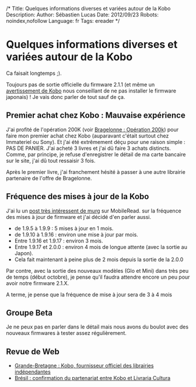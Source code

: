 /*
Title: Quelques informations diverses et variées autour de la Kobo
Description: 
Author: Sébastien Lucas
Date: 2012/09/23
Robots: noindex,nofollow
Language: fr
Tags: ereader
*/
# Quelques informations diverses et variées autour de la Kobo

Ca faisait longtemps ;).

Toujours pas de sortie officielle du firmware 2.1.1 (et même un [avertissement de Kobo](http://www.mobileread.com/forums/showthread.php?t=190836) nous conseillant de ne pas installer le firmware japonais) ! Je vais donc parler de tout sauf de ça.

## Premier achat chez Kobo : Mauvaise expérience

J'ai profité de l'opération 200K (voir [Bragelonne : Opération 200k](/blog/bragelonne-operation-200k)) pour faire mon premier achat chez Kobo (auparavant c'était surtout chez Immateriel ou Sony). Et j'ai été extrêmement déçu pour une raison simple : PAS DE PANIER. J'ai acheté 3 livres et j'ai dû faire 3 achats distincts. Comme, par principe, je refuse d'enregistrer le détail de ma carte bancaire sur le site, j'ai dû tout ressaisir 3 fois.

Après le premier livre, j'ai franchement hésité à passer à une autre librairie partenaire de l'offre de Bragelonne.
## Fréquence des mises à jour de la Kobo

J'ai lu un [post très intéressent de murg](http://www.mobileread.com/forums/showpost.php?p=2225107&postcount=46) sur MobileRead. sur la fréquence des mises à jour de firmware et j'ai décidé d'en parler aussi.

*	de 1.9.5 à 1.9.9 : 5 mises à jour en 1 mois.
*	de 1.9.10 à 1.9.16 : environ une mise à jour par mois.
*	Entre 1.9.16 et 1.9.17 : environ 3 mois.
*	Entre 1.9.17 et 2.0.0 : environ 4 mois de longue attente (avec la sortie au Japon).
*	Cela fait maintenant à peine plus de 2 mois depuis la sortie de la 2.0.0

Par contre, avec la sortie des nouveaux modèles (Glo et Mini) dans très peu de temps (début octobre), je pense qu'il faudra attendre encore un peu pour avoir notre firmware 2.1.X.

A terme, je pense que la fréquence de mise à jour sera de 3 à 4 mois
## Groupe Beta

Je ne peux pas en parler dans le détail mais nous avons du boulot avec des nouveaux firmwares à tester assez régulièrement.
## Revue de Web

*	[Grande-Bretagne : Kobo, fournisseur officiel des librairies indépendantes](http://www.actualitte.com/acteurs-numeriques/grande-bretagne-kobo-fournisseur-officiel-des-librairies-inde-36837.htm)
*	[Brésil : confirmation du partenariat entre Kobo et Livraria Cultura](http://www.actualitte.com/international/bresil-confirmation-du-partenariat-entre-kobo-et-livraria-cultura-36752.htm)

